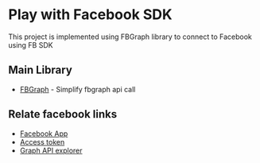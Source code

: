 # Play with Facebook SDK
This project is implemented using FBGraph library to connect to Facebook using FB SDK

## Main Library
- [FBGraph](https://github.com/criso/fbgraph) - Simplify fbgraph api call

## Relate facebook links
- [Facebook App](https://developers.facebook.com/apps/)
- [Access token](https://developers.facebook.com/tools/access_token/)
- [Graph API explorer](https://developers.facebook.com/tools/explorer/)
